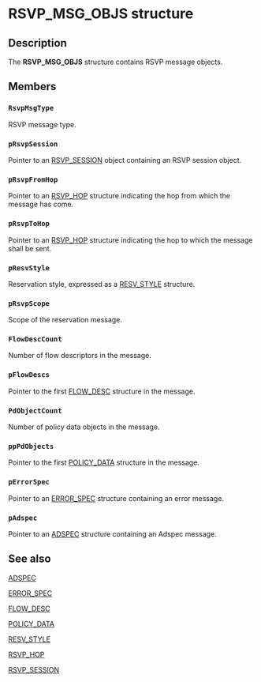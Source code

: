# RSVP_MSG_OBJS structure

## Description

The
**RSVP_MSG_OBJS** structure contains RSVP message objects.

## Members

### `RsvpMsgType`

RSVP message type.

### `pRsvpSession`

Pointer to an [RSVP_SESSION](https://learn.microsoft.com/previous-versions/windows/desktop/api/lpmapi/ns-lpmapi-rsvp_session) object containing an RSVP session object.

### `pRsvpFromHop`

Pointer to an [RSVP_HOP](https://learn.microsoft.com/previous-versions/windows/desktop/api/lpmapi/ns-lpmapi-rsvp_hop) structure indicating the hop from which the message has come.

### `pRsvpToHop`

Pointer to an [RSVP_HOP](https://learn.microsoft.com/previous-versions/windows/desktop/api/lpmapi/ns-lpmapi-rsvp_hop) structure indicating the hop to which the message shall be sent.

### `pResvStyle`

Reservation style, expressed as a [RESV_STYLE](https://learn.microsoft.com/previous-versions/windows/desktop/api/lpmapi/ns-lpmapi-resv_style) structure.

### `pRsvpScope`

Scope of the reservation message.

### `FlowDescCount`

Number of flow descriptors in the message.

### `pFlowDescs`

Pointer to the first [FLOW_DESC](https://learn.microsoft.com/previous-versions/windows/desktop/api/lpmapi/ns-lpmapi-flow_desc) structure in the message.

### `PdObjectCount`

Number of policy data objects in the message.

### `ppPdObjects`

Pointer to the first [POLICY_DATA](https://learn.microsoft.com/previous-versions/windows/desktop/api/lpmapi/ns-lpmapi-policy_data) structure in the message.

### `pErrorSpec`

Pointer to an [ERROR_SPEC](https://learn.microsoft.com/previous-versions/windows/desktop/api/lpmapi/ns-lpmapi-error_spec) structure containing an error message.

### `pAdspec`

Pointer to an [ADSPEC](https://learn.microsoft.com/previous-versions/windows/desktop/api/lpmapi/ns-lpmapi-adspec) structure containing an Adspec message.

## See also

[ADSPEC](https://learn.microsoft.com/previous-versions/windows/desktop/api/lpmapi/ns-lpmapi-adspec)

[ERROR_SPEC](https://learn.microsoft.com/previous-versions/windows/desktop/api/lpmapi/ns-lpmapi-error_spec)

[FLOW_DESC](https://learn.microsoft.com/previous-versions/windows/desktop/api/lpmapi/ns-lpmapi-flow_desc)

[POLICY_DATA](https://learn.microsoft.com/previous-versions/windows/desktop/api/lpmapi/ns-lpmapi-policy_data)

[RESV_STYLE](https://learn.microsoft.com/previous-versions/windows/desktop/api/lpmapi/ns-lpmapi-resv_style)

[RSVP_HOP](https://learn.microsoft.com/previous-versions/windows/desktop/api/lpmapi/ns-lpmapi-rsvp_hop)

[RSVP_SESSION](https://learn.microsoft.com/previous-versions/windows/desktop/api/lpmapi/ns-lpmapi-rsvp_session)